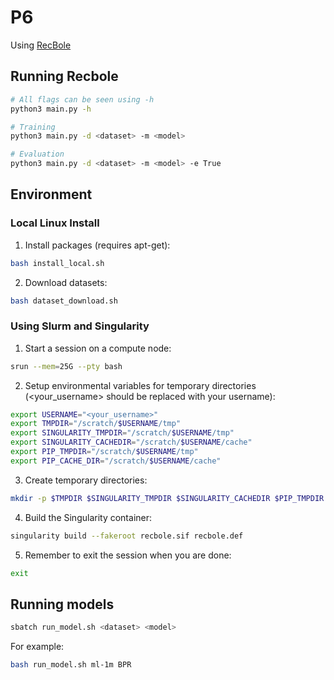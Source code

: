# P6

Using [RecBole](https://github.com/RUCAIBox/RecBole)

## Running Recbole
```bash
# All flags can be seen using -h
python3 main.py -h
```
```bash
# Training
python3 main.py -d <dataset> -m <model>
```
```bash
# Evaluation
python3 main.py -d <dataset> -m <model> -e True
```

## Environment
### Local Linux Install
1. Install packages (requires apt-get):
```bash
bash install_local.sh
```
2. Download datasets:
```bash
bash dataset_download.sh
```

### Using Slurm and Singularity
1. Start a session on a compute node:
```bash
srun --mem=25G --pty bash
``` 
2. Setup environmental variables for temporary directories (<your_username> should be replaced with your username):
```bash
export USERNAME="<your_username>"
export TMPDIR="/scratch/$USERNAME/tmp"
export SINGULARITY_TMPDIR="/scratch/$USERNAME/tmp"
export SINGULARITY_CACHEDIR="/scratch/$USERNAME/cache"
export PIP_TMPDIR="/scratch/$USERNAME/tmp"
export PIP_CACHE_DIR="/scratch/$USERNAME/cache"
```
3. Create temporary directories:
```bash
mkdir -p $TMPDIR $SINGULARITY_TMPDIR $SINGULARITY_CACHEDIR $PIP_TMPDIR $PIP_CACHE_DIR
```
4. Build the Singularity container:
```bash
singularity build --fakeroot recbole.sif recbole.def
```
5. Remember to exit the session when you are done:
```bash
exit
```

## Running models
```bash
sbatch run_model.sh <dataset> <model>
```
For example:
```bash
bash run_model.sh ml-1m BPR
```
